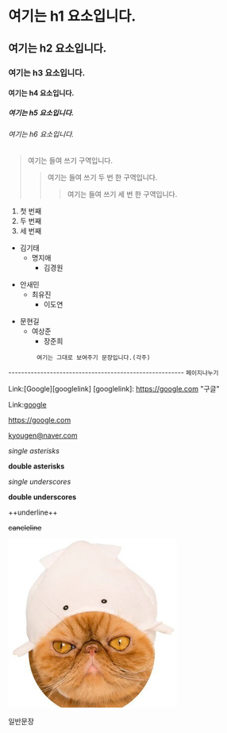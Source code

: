  # 여기는 h1 요소입니다.
 ## 여기는 h2 요소입니다.
 ### 여기는 h3 요소입니다.
 #### 여기는 h4 요소입니다.
 ##### 여기는 h5 요소입니다.
 ###### 여기는 h6 요소입니다.

 > 여기는 들여 쓰기 구역입니다.
 > > 여기는 들여 쓰기 두 번 한 구역입니다.
 > > > 여기는 들여 쓰기 세 번 한 구역입니다.

 1. 첫 번째
 2. 두 번째
 3. 세 번째

 * 김기태
   * 명지애
     * 김경원
     
 + 안새민
   + 최유진
     + 이도연
     
 - 문현길
   - 여상준
     - 장준희
     
```
        여기는 그대로 보여주기 문장입니다.(각주)
```

------------------------------------------------------- ```페이지나누기```

Link:[Google][googlelink]  <!--a태그-->
[googlelink]: https://google.com "구글"

Link:[google](https://google.com,"구글")

<https://google.com>

<kyougen@naver.com>

<!--강조-->
*single asterisks*

**double asterisks**

_single underscores_

__double underscores__

++underline++

~~cancleline~~  <!--취소선-->

![고양이](cat1.jpg)

일반문장